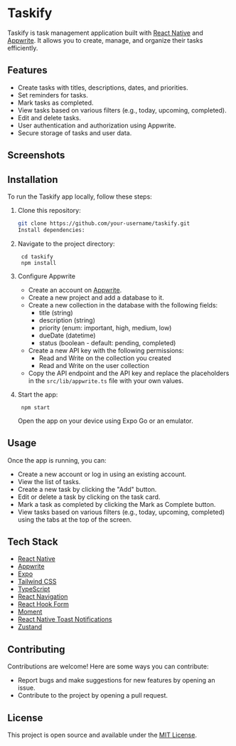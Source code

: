 # Taskify

Taskify is task management application built with [React Native](https://reactnative.dev/) and [Appwrite](https://appwrite.io/). It allows you to create, manage, and organize their tasks efficiently.

## Features

- Create tasks with titles, descriptions, dates, and priorities.
- Set reminders for tasks.
- Mark tasks as completed.
- View tasks based on various filters (e.g., today, upcoming, completed).
- Edit and delete tasks.
- User authentication and authorization using Appwrite.
- Secure storage of tasks and user data.

## Screenshots

<!-- Add screenshots of your app here -->

## Installation

To run the Taskify app locally, follow these steps:

1. Clone this repository:

   ```bash
   git clone https://github.com/your-username/taskify.git
   Install dependencies:
   ```

2. Navigate to the project directory:

   ```
    cd taskify
    npm install
   ```

3. Configure Appwrite

   - Create an account on [Appwrite](https://appwrite.io/).
   - Create a new project and add a database to it.
   - Create a new collection in the database with the following fields:
     - title (string)
     - description (string)
     - priority (enum: important, high, medium, low)
     - dueDate (datetime)
     - status (boolean - default: pending, completed)
   - Create a new API key with the following permissions:
     - Read and Write on the collection you created
     - Read and Write on the user collection
   - Copy the API endpoint and the API key and replace the placeholders in the `src/lib/appwrite.ts` file with your own values.

4. Start the app:

   ```
    npm start
   ```

   Open the app on your device using Expo Go or an emulator.

## Usage

Once the app is running, you can:

- Create a new account or log in using an existing account.
- View the list of tasks.
- Create a new task by clicking the "Add" button.
- Edit or delete a task by clicking on the task card.
- Mark a task as completed by clicking the Mark as Complete button.
- View tasks based on various filters (e.g., today, upcoming, completed) using the tabs at the top of the screen.

## Tech Stack

- [React Native](https://reactnative.dev/)
- [Appwrite](https://appwrite.io/)
- [Expo](https://expo.dev/)
- [Tailwind CSS](https://tailwindcss.com/)
- [TypeScript](https://www.typescriptlang.org/)
- [React Navigation](https://reactnavigation.org/)
- [React Hook Form](https://react-hook-form.com/)
- [Moment](https://momentjs.com/)
- [React Native Toast Notifications](https://www.npmjs.com/package/react-native-toast-notifications)
- [Zustand](https://zustand.surge.sh/)

## Contributing

Contributions are welcome! Here are some ways you can contribute:

- Report bugs and make suggestions for new features by opening an issue.
- Contribute to the project by opening a pull request.

## License

This project is open source and available under the [MIT License](LICENSE).
